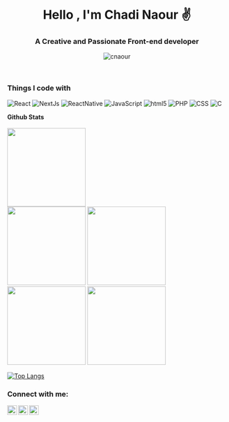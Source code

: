 <div align="center">

# Hello , I'm Chadi Naour ✌️

</div>
<h3 align="center">A Creative and Passionate Front-end developer</h3>
<p align="center"> <img src="https://i.makeagif.com/media/8-17-2015/ow6u2T.gif" alt="cnaour" /> </p>
<br />
<h3>Things I code with</h3>
<p>
  <img alt="React" src="https://img.shields.io/badge/-React-45b8d8?style=flat-square&logo=react&logoColor=white" />
  <img alt="NextJs" src="https://img.shields.io/badge/-NextJs-43853d?style=flat-square&logo=Next.js&logoColor=white" />
   <img alt="ReactNative" src="https://img.shields.io/badge/-ReactNative-45b8d8?style=flat-square&logo=reactnative&logoColor=white" />
  <img alt="JavaScript" src="https://img.shields.io/badge/javascript%20-%23323330.svg?&style=flat-square&logo=javascript&logoColor=%23F7DF1E"/>
  <img alt="html5" src="https://img.shields.io/badge/-HTML5-E34F26?style=flat-square&logo=HTML5&logoColor=white" />
  <img alt="PHP" src="https://img.shields.io/badge/-PHP-4169E1?style=flat-square&logo=PHP&logoColor=white" />
  <img alt="CSS" src="https://img.shields.io/badge/CSS-1E90FF?style=flat-square&logo=Css3&logoColor=white" />
  <img alt="C" src="https://img.shields.io/badge/c%20-%2300599C.svg?&style=flat-square&logo=c&logoColor=white"/>
  
</p>

  <summary><b>Github Stats</b></summary>
  <br />
  <img height="180em" src="https://github-profile-summary-cards.vercel.app/api/cards/profile-details?username=ChadiNaour&theme=radical" />
  <br/>
  <img height="180em" src="https://github-profile-summary-cards.vercel.app/api/cards/productive-time?username=ChadiNaour&theme=radical"/>
  <img height="180em" src="https://github-profile-summary-cards.vercel.app/api/cards/stats?username=ChadiNaour&theme=radical"/>
  <img height="180em" src="https://github-profile-summary-cards.vercel.app/api/cards/repos-per-language?username=ChadiNaour&theme=radical"/>
  <img height="180em" src="https://github-profile-summary-cards.vercel.app/api/cards/most-commit-language?username=ChadiNaour&theme=radical"/>

  [![Top Langs](https://github-readme-stats.vercel.app/api/top-langs/?username=ChadiNaour&langs_count=10&theme=radical&hide=c,Makefile)](https://github.com/anuraghazra/github-readme-stats)

### Connect with me:

[<img align="left" alt="chadi | Twitter" color="white" width="22px" src="https://cdn.jsdelivr.net/npm/simple-icons@v3/icons/twitter.svg" />](https://twitter.com/chadiNaour)
[<img align="left" alt="chadinaour | LinkedI" color="blue"  width="22px" src="https://cdn.jsdelivr.net/npm/simple-icons@v3/icons/linkedin.svg" />](https://www.linkedin.com/in/chadinaour/)
[<img align="left" alt="chadiNaour | Instagram" color="white" width="22px" src="https://cdn.jsdelivr.net/npm/simple-icons@v3/icons/instagram.svg" />](https://www.instagram.com/chadiNaour/)

<br />

